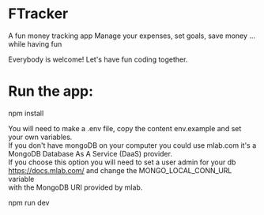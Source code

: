 # FTracker
A fun money tracking app
Manage your expenses, set goals, save money ... while having fun  
  
Everybody is welcome! Let's have fun coding together.  

# Run the app:  
npm install  
  
You will need to make a .env file, copy the content env.example and set your own variables.  
If you don't have mongoDB on your computer you could use mlab.com it's a MongoDB Database As A Service (DaaS) provider.  
If you choose this option you will need to set a user admin for your db https://docs.mlab.com/ and change the MONGO_LOCAL_CONN_URL variable  
with the MongoDB URI provided by mlab.  
  
npm run dev  